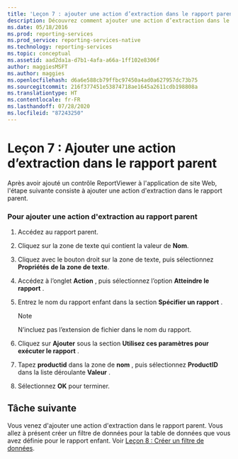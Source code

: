 ```yaml
---
title: 'Leçon 7 : ajouter une action d’extraction dans le rapport parent | Microsoft Docs'
description: Découvrez comment ajouter une action d’extraction dans le rapport parent après avoir ajouté un contrôle ReportViewer à l’application de site web.
ms.date: 05/18/2016
ms.prod: reporting-services
ms.prod_service: reporting-services-native
ms.technology: reporting-services
ms.topic: conceptual
ms.assetid: aad2da1a-d7b1-4afa-a66a-1ff102e8306f
author: maggiesMSFT
ms.author: maggies
ms.openlocfilehash: d6a6e588cb79ffbc97450a4ad0a627957dc73b75
ms.sourcegitcommit: 216f377451e53874718ae1645a2611cdb198808a
ms.translationtype: HT
ms.contentlocale: fr-FR
ms.lasthandoff: 07/28/2020
ms.locfileid: "87243250"
---
```

# <a name="lesson-7-add-drillthrough-action-on-parent-report"></a>Leçon 7 : Ajouter une action d’extraction dans le rapport parent
Après avoir ajouté un contrôle ReportViewer à l'application de site Web, l'étape suivante consiste à ajouter une action d'extraction dans le rapport parent.  
  
### <a name="to-add-drillthrough-action-on-the-parent-report"></a>Pour ajouter une action d'extraction au rapport parent  
  
1.  Accédez au rapport parent.  
  
2.  Cliquez sur la zone de texte qui contient la valeur de **Nom**.  
  
3.  Cliquez avec le bouton droit sur la zone de texte, puis sélectionnez **Propriétés de la zone de texte**.  
  
4.  Accédez à l’onglet **Action** , puis sélectionnez l’option **Atteindre le rapport** .  
  
5.  Entrez le nom du rapport enfant dans la section **Spécifier un rapport** .  
  
    > [!NOTE]
    > N’incluez pas l’extension de fichier dans le nom du rapport.  
  
6.  Cliquez sur **Ajouter** sous la section **Utilisez ces paramètres pour exécuter le rapport** .  
  
7.  Tapez **productid** dans la zone de **nom** , puis sélectionnez **ProductID** dans la liste déroulante **Valeur** .  
  
8.  Sélectionnez **OK** pour terminer.  
  
## <a name="next-task"></a>Tâche suivante  
Vous venez d'ajouter une action d'extraction dans le rapport parent. Vous allez à présent créer un filtre de données pour la table de données que vous avez définie pour le rapport enfant. Voir [Leçon 8 : Créer un filtre de données](../reporting-services/lesson-8-create-a-data-filter.md).  
  
  
  

